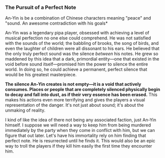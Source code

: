 ### The Pursuit of a Perfect Note

An-Yin is be a combination of Chinese characters meaning "peace" and "sound. An awesome contradiction with his goals*

An-Yin was a legendary pipa player, obsessed with achieving a level of musical perfection no one else could comprehend. He was not satisfied with the sounds of the world; the babbling of brooks, the song of birds, and even the laughter of children were all dissonant to his ears. He believed that the only truly perfect sound was the silence _between_ his notes. He grew so maddened by this idea that a dark, primordial entity—one that existed in the void before sound itself—promised him the power to silence the entire world. In doing so, he could achieve a permanent, perfect silence that would be his greatest masterpiece.

**The silence An-Yin creates is not empty—it is a void that actively consumes. Places or people that are completely silenced physically begin to decay and fall into dust, as if their very essence has been erased.** This makes his actions even more terrifying and gives the players a visual representation of the danger. It's not just about sound; it's about the unmaking of reality.

I kind of like the idea of there not being any associated faction, just An-Yin himself. I suppose we will need a way to keep him from being murdered immediately by the party when they come in conflict with him, but we can figure that out later. Let's have his immortality rely on him finding that perfect note. He is resurrected until he finds it. This would also be an epic way to troll the players if they kill him easily the first time they encounter him. 